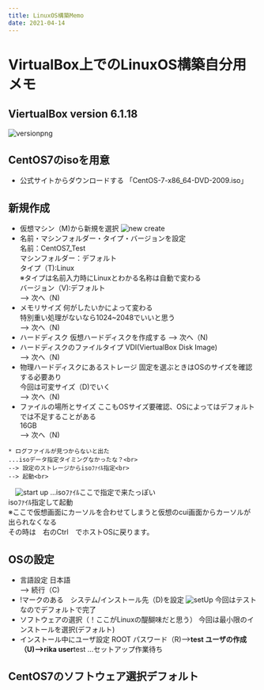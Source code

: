 ```yaml
---
title: LinuxOS構築Memo
date: 2021-04-14
---
```


# VirtualBox上でのLinuxOS構築自分用メモ

 ## ViertualBox version 6.1.18
 ![versionpng](https://github.com/rika-9240/boilerplate/blob/master\path\Linux\ViertualBoxVersion.png?raw=true)

 ## CentOS7のisoを用意
  * 公式サイトからダウンロードする
  「CentOS-7-x86_64-DVD-2009.iso」
  

 ## 新規作成
  * 仮想マシン（M)から新規を選択
  ![new create](https://github.com/rika-9240/boilerplate/blob/master\path\Linux\NewCreate.png?raw=true)
   * 名前・マシンフォルダー・タイプ・バージョンを設定<br>
   名前：CentOS7_Test<br>
   マシンフォルダー：デフォルト<br>
   タイプ（T):Linux<br>
   ※タイプは名前入力時にLinuxとわかる名称は自動で変わる<br>
   バージョン（V):デフォルト<br>
   --> 次へ（N)
   * メモリサイズ
    何がしたいかによって変わる<br>
    特別重い処理がないなら1024~2048でいいと思う<br>
   --> 次へ（N)
   * ハードディスク
    仮想ハードディスクを作成する
    --> 次へ（N)
   * ハードディスクのファイルタイプ
    VDI(ViertualBox Disk Image)<br>
    --> 次へ（N)
   * 物理ハードディスクにあるストレージ
    固定を選ぶときはOSのサイズを確認する必要あり<br>
    今回は可変サイズ（D)でいく<br>
    --> 次へ（N)
   * ファイルの場所とサイズ
     ここもOSサイズ要確認、OSによってはデフォルトでは不足することがある<br>
     16GB<br>
    --> 次へ（N)

    * ログファイルが見つからないと出た
    ...isoデータ指定タイミングなかったな？<br>
    --> 設定のストレージからisoﾌｧｲﾙ指定<br>
    --> 起動<br>
   　![start up](https://github.com/rika-9240/boilerplate/blob/master\path\Linux\startUp.png?raw=true)
    ...isoﾌｧｲﾙここで指定で来たっぽい<br>
    isoﾌｧｲﾙ指定して起動<br>
    ※ここで仮想画面にカーソルを合わせてしまうと仮想のcui画面からカーソルが出られなくなる<br>
    その時は　右のCtrl　でホストOSに戻ります。
 ## OSの設定
   * 言語設定
    日本語<br>
    --> 続行（C)
   * !マークのある　システム/インストール先（D)を設定
    ![setUp](https://github.com/rika-9240/boilerplate/blob/master\path\Linux\setUp.png?raw=true)
    今回はテストなのでデフォルトで完了
   * ソフトウェアの選択（！ここがLinuxの醍醐味だと思う）
    今回は最小限のインストールを選択(デフォルト)<br>
   * インストール中にユーザ設定
     ROOT パスワード（R)-->****test
     ユーザの作成（U)-->rika user****test
     ...セットアップ作業待ち
 ## CentOS7のソフトウェア選択デフォルト
    

